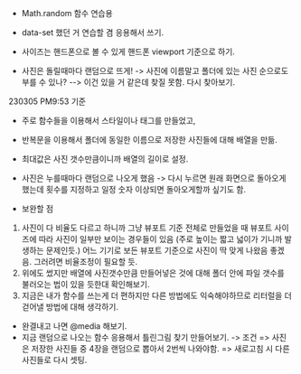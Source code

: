 * Math.random 함수 연습용
* data-set 했던 거 연습할 겸 응용해서 쓰기.

* 사이즈는 핸드폰으로 볼 수 있게 핸드폰 viewport 기준으로 하기.
* 사진은 돌릴때마다 랜덤으로 뜨게!
 -> 사진에 이름말고 폴더에 있는 사진 순으로도 부를 수 있나?
 --> 이건 있을 거 같은데 찾질 못함. 다시 찾아보기.

230305 PM9:53 기준
* 주로 함수들을 이용해서 스타일이나 태그를 만들었고,
* 반복문을 이용해서 폴더에 동일한 이름으로 저장한 사진들에 대해 배열을 만듦.
* 최대값은 사진 갯수만큼이니까 배열의 길이로 설정.
* 사진은 누를때마다 랜덤으로 나오게 했음
 -> 다시 누르면 원래 화면으로 돌아오게 했는데 횟수를 지정하고 일정 숫자 이상되면 돌아오게할까 싶기도 함.

* 보완할 점
1. 사진이 다 비율도 다르고 하니까 그냥 뷰포트 기준 전체로 만들었을 때 뷰포트 사이즈에 따라 사진이 일부만 보이는 경우들이 있음
(주로 높이는 짧고 넓이가 기니까 발생하는 문제인듯.)
어느 기기로 보든 뷰포트 기준으로 사진이 딱 맞게 나왔음 좋겠음. 그러려면 비율조정이 필요할 듯.
2. 위에도 썼지만 배열에 사진갯수만큼 만들어넣은 것에 대해 폴더 안에 파일 갯수를 불러오는 법이 있을 듯한대 확인해보기.
3. 지금은 내가 함수를 쓰는게 더 편하지만 다른 방법에도 익숙해야하므로 리터럴을 더 걷어낼 방법에 대해 생각하기.


* 완결내고 나면 @media 해보기.
* 지금 랜덤으로 나오는 함수 응용해서 틀린그림 찾기 만들어보기.
-> 조건
     => 사진은 저장한 사진들 중 4장을 랜덤으로 뽑아서 2번씩 나와야함.
     => 새로고침 시 다른 사진들로 다시 셋팅.